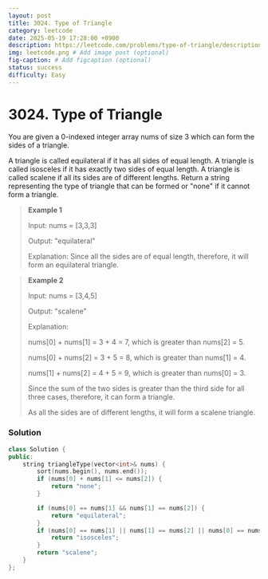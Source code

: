 ```yaml
---
layout: post
title: 3024. Type of Triangle
category: leetcode
date: 2025-05-19 17:28:00 +0900
description: https://leetcode.com/problems/type-of-triangle/description/?envType=daily-question&envId=2025-05-19
img: leetcode.png # Add image post (optional)
fig-caption: # Add figcaption (optional)
status: success
difficulty: Easy
---
```


# 3024. Type of Triangle

You are given a 0-indexed integer array nums of size 3 which can form the sides of a triangle.

A triangle is called equilateral if it has all sides of equal length.
A triangle is called isosceles if it has exactly two sides of equal length.
A triangle is called scalene if all its sides are of different lengths.
Return a string representing the type of triangle that can be formed or "none" if it cannot form a triangle.

 

> **Example 1**
> 
> Input: nums = [3,3,3]
> 
> Output: "equilateral"
> 
> Explanation: Since all the sides are of equal length, therefore, it will form an equilateral triangle.

> **Example 2**
> 
> Input: nums = [3,4,5]
> 
> Output: "scalene"
> 
> Explanation: 
> 
> nums[0] + nums[1] = 3 + 4 = 7, which is greater than nums[2] = 5.
> 
> nums[0] + nums[2] = 3 + 5 = 8, which is greater than nums[1] = 4.
> 
> nums[1] + nums[2] = 4 + 5 = 9, which is greater than nums[0] = 3. 
> 
> Since the sum of the two sides is greater than the third side for all three cases, therefore, it can form a triangle.
> 
> As all the sides are of different lengths, it will form a scalene triangle.


### Solution
```cpp
class Solution {
public:
    string triangleType(vector<int>& nums) {
        sort(nums.begin(), nums.end()); 
        if (nums[0] + nums[1] <= nums[2]) {
            return "none";
        }

        if (nums[0] == nums[1] && nums[1] == nums[2]) {
            return "equilateral";
        }
        if (nums[0] == nums[1] || nums[1] == nums[2] || nums[0] == nums[2]) {
            return "isosceles";
        }
        return "scalene";
    }
};

```